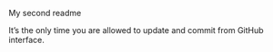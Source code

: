 My second readme




It’s the only time you are allowed to update and commit from GitHub interface.

